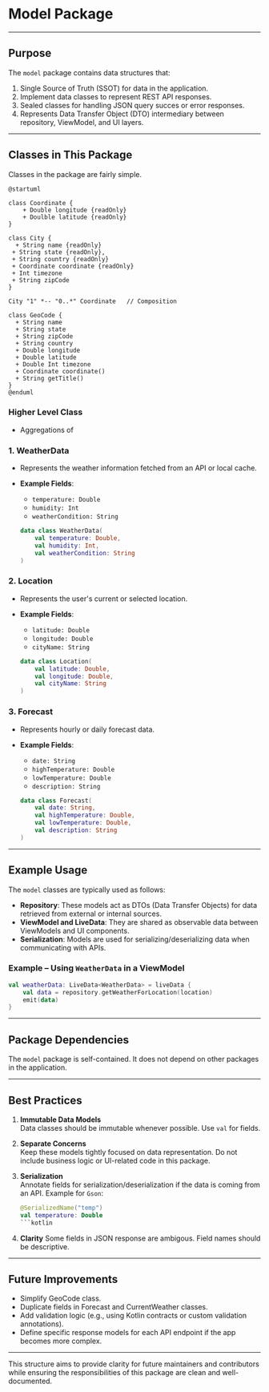 # Model Package
---
## Purpose

The `model` package contains data structures that:
1. Single Source of Truth (SSOT) for data in the application.
2. Implement data classes to represent REST API responses.
3. Sealed classes for handling JSON query succes or error responses.
4. Represents Data Transfer Object (DTO) intermediary between repository, ViewModel, and UI layers.

---
## Classes in This Package
Classes in the package are fairly simple.

```plantuml
@startuml

class Coordinate {
    + Double longitude {readOnly}
    + Doulble latitude {readOnly}
}

class City {
  + String name {readOnly}
 + String state {readOnly},
 + String country {readOnly}
 + Coordinate coordinate {readOnly}
 + Int timezone
 + String zipCode
}

City "1" *-- "0..*" Coordinate   // Composition

class GeoCode {
  + String name
  + String state
  + String zipCode
  + String country
  + Double longitude
  + Double latitude
  + Double Int timezone
  + Coordinate coordinate()
  + String getTitle()
}
@enduml
```

### Higher Level Class
- Aggregations of 

### 1. **WeatherData**
- Represents the weather information fetched from an API or local cache.
- **Example Fields**:
    - `temperature: Double`
    - `humidity: Int`
    - `weatherCondition: String`

   ```kotlin
   data class WeatherData(
       val temperature: Double,
       val humidity: Int,
       val weatherCondition: String
   )
   ```

### 2. **Location**
- Represents the user's current or selected location.
- **Example Fields**:
    - `latitude: Double`
    - `longitude: Double`
    - `cityName: String`

   ```kotlin
   data class Location(
       val latitude: Double,
       val longitude: Double,
       val cityName: String
   )
   ```

### 3. **Forecast**
- Represents hourly or daily forecast data.
- **Example Fields**:
    - `date: String`
    - `highTemperature: Double`
    - `lowTemperature: Double`
    - `description: String`

   ```kotlin
   data class Forecast(
       val date: String,
       val highTemperature: Double,
       val lowTemperature: Double,
       val description: String
   )
   ```

---
## Example Usage

The `model` classes are typically used as follows:

- **Repository**: These models act as DTOs (Data Transfer Objects) for data retrieved from external or internal sources.
- **ViewModel and LiveData**: They are shared as observable data between ViewModels and UI components.
- **Serialization**: Models are used for serializing/deserializing data when communicating with APIs.

### Example – Using `WeatherData` in a ViewModel

```kotlin
val weatherData: LiveData<WeatherData> = liveData {
    val data = repository.getWeatherForLocation(location)
    emit(data)
}
```

---

## Package Dependencies

The `model` package is self-contained. It does not depend on other packages in the application.

---

## Best Practices
1. **Immutable Data Models**  
   Data classes should be immutable whenever possible. Use `val` for fields.

2. **Separate Concerns**  
   Keep these models tightly focused on data representation. Do not include business logic or UI-related code in this package.

3. **Serialization**  
   Annotate fields for serialization/deserialization if the data is coming from an API. Example for `Gson`:
   ```kotlin
   @SerializedName("temp")
   val temperature: Double
   ```kotlin
4. **Clarity**
    Some fields in JSON response are ambigous. Field names should be descriptive.
---

## Future Improvements
- Simplify GeoCode class.
- Duplicate fields in Forecast and CurrentWeather classes.
- Add validation logic (e.g., using Kotlin contracts or custom validation annotations).
- Define specific response models for each API endpoint if the app becomes more complex.

---

This structure aims to provide clarity for future maintainers and contributors while ensuring the responsibilities of this package are clean and well-documented.
